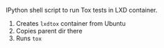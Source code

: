 IPython shell script to run Tox tests in LXD container.

1. Creates `lxdtox` container from Ubuntu
2. Copies parent dir there
3. Runs `tox`

